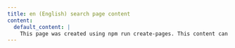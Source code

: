 ```yaml
---
title: en (English) search page content
content:
  default_content: |
    This page was created using npm run create-pages. This content can be edited in resources/content/pages/search/search-en.md. The query can be updated in src/queries/SearchPage.js. The Netlify collection can be updated in netlify/collections/pages/search.js.
---    
```

